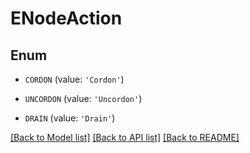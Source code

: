 # ENodeAction


## Enum

* `CORDON` (value: `'Cordon'`)

* `UNCORDON` (value: `'Uncordon'`)

* `DRAIN` (value: `'Drain'`)

[[Back to Model list]](../README.md#documentation-for-models) [[Back to API list]](../README.md#documentation-for-api-endpoints) [[Back to README]](../README.md)


